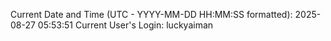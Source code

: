 Current Date and Time (UTC - YYYY-MM-DD HH:MM:SS formatted): 2025-08-27 05:53:51
Current User's Login: luckyaiman
